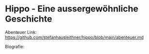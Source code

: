 # Hippo - Eine aussergewöhnliche Geschichte

Abenteuer
Link: https://github.com/stefanhausleithner/hippo/blob/main/abenteuer.md

Biografie:
